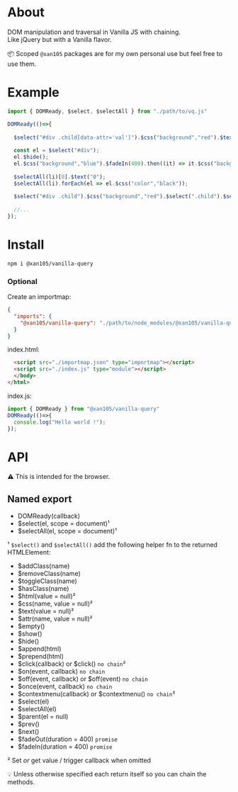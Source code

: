 About
=====

DOM manipulation and traversal in Vanilla JS with chaining.<br/>
Like jQuery but with a Vanilla flavor.

📦 Scoped `@xan105` packages are for my own personal use but feel free to use them.

Example
=======

```js
import { DOMReady, $select, $selectAll } from "./path/to/vq.js"

DOMReady(()=>{
  
  $select("#div .child[data-attr='val']").$css("background","red").$text("Hello World");
  
  const el = $select("#div");
  el.$hide();
  el.$css("background","blue").$fadeIn(400).then((it) => it.$css("background","green"));
 
  $selectAll(li)[0].$text("0");
  $selectAll(li).forEach(el => el.$css("color","black"));
  
  $select("#div .child").$css("background","red").$select(".child").$selectAll("p");
  
  //...
});
```

Install
=======

```
npm i @xan105/vanilla-query
```

### Optional 

Create an importmap:

```json
{
  "imports": {
    "@xan105/vanilla-query": "./path/to/node_modules/@xan105/vanilla-query/dist/vq.min.js"
  }
}
```

index.html:

```html
  <script src="./importmap.json" type="importmap"></script>
  <script src="./index.js" type="module"></script>
  </body>
</html>
```

index.js:

```js
import { DOMReady } from "@xan105/vanilla-query"
DOMReady(()=>{ 
  console.log("Hello world !");
});
```

API
===

⚠️ This is intended for the browser.

## Named export

- DOMReady(callback)
- $select(el, scope = document)¹
- $selectAll(el, scope = document)¹

¹ `$select()` and `$selectAll()` add the following helper fn to the returned HTMLElement:

- $addClass(name)
- $removeClass(name)
- $toggleClass(name)
- $hasClass(name)
- $html(value = null)² 
- $css(name, value = null)²
- $text(value = null)²
- $attr(name, value = null)²
- $empty()
- $show()
- $hide()
- $append(html)
- $prepend(html)
- $click(callback) or $click() `no chain`²
- $on(event, callback) `no chain`
- $off(event, callback) or $off(event) `no chain`
- $once(event, callback) `no chain`
- $contextmenu(callback) or $contextmenu() `no chain`²
- $select(el)
- $selectAll(el)
- $parent(el = null)
- $prev()
- $next()
- $fadeOut(duration = 400) `promise`
- $fadeIn(duration = 400) `promise`

² Set _or_ get value / trigger callback when omitted

💡 Unless otherwise specified each return itself so you can chain the methods.